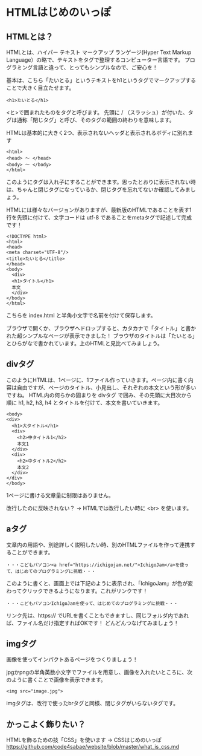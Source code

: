 # HTMLはじめのいっぽ

## HTMLとは？

HTMLとは、ハイパー テキスト マークアップ ランゲージ(Hyper Text Markup Language）の略で、テキストをタグで整理するコンピューター言語です。
プログラミング言語と違って、とってもシンプルなので、ご安心を！

基本は、こちら「たいとる」というテキストをh1というタグでマークアップすることで大きく目立たせます。
```
<h1>たいとる</h1>
```
&lt;と&gt;で囲まれたものをタグと呼びます。
先頭に / （スラッシュ）が付いた、タグは通称「閉じタグ」と呼び、そのタグの範囲の終わりを意味します。

HTMLは基本的に大きく2つ、表示されないヘッダと表示されるボディに別れます
```
<html>
<head> 〜 </head>
<body> 〜 </body>
</html>
```
このようにタグは入れ子にすることができます。思ったとおりに表示されない時は、ちゃんと閉じタグになっているか、閉じタグを忘れてないか確認してみましょう。

HTMLには様々なバージョンがありますが、最新版のHTMLであることを表す1行を先頭に付けて、文字コードは utf-8 であることをmetaタグで記述して完成です！

```
<!DOCTYPE html>
<html>
<head>
<meta charset="UTF-8"/>
<title>たいとる</title>
</head>
<body>
  <div>
  <h1>タイトル</h1>
  本文
  </div>
</body>
</html>
```
こちらを index.html と半角小文字で名前を付けて保存します。

ブラウザで開くか、ブラウザへドロップすると、カタカナで「タイトル」と書かれた超シンプルなページが表示できました！
ブラウザのタイトルは「たいとる」とひらがなで書かれています。上のHTMLと見比べてみましょう。

## divタグ

このようにHTMLは、1ページに、1ファイル作っていきます。ページ内に書く内容は自由ですが、ページのタイトル、小見出し、それぞれの本文という形が多いですね。
HTML内の何らかの固まりを divタグ で囲み、その先頭に大目次から順に h1, h2, h3, h4 とタイトルを付けて、本文を書いていきます。

```
<body>
<div>
  <h1>大タイトル</h1>
  <div>
    <h2>中タイトル1</h2>
    本文1
  </div>
  <div>
    <h2>中タイトル2</h2>
    本文2
  </div>
</div>
</body>
```
1ページに書ける文章量に制限はありません。

改行したのに反映されない？ → HTMLでは改行したい時に &lt;br&gt; を使います。

## aタグ

文章内の用語や、別途詳しく説明したい時、別のHTMLファイルを作って連携することができます。

```
・・・こどもパソコン<a href="https://ichigojam.net/">IchigoJam</a>を使って、はじめてのプログラミングに挑戦・・・
```
このように書くと、画面上では下記のように表示され、「IchigoJam」が色が変わってクリックできるようになります。これがリンクです！
```
・・・こどもパソコンIchigoJamを使って、はじめてのプログラミングに挑戦・・・
```
リンク先は、https:// でURLを書くこともできますし、同じフォルダ内であれば、ファイル名だけ指定すればOKです！
どんどんつなげてみましょう！

## imgタグ

画像を使ってインパクトあるページをつくりましょう！

jpgかpngの半角英数小文字でファイルを用意し、画像を入れたいところに、次のように書くことで画像を表示できます。
```
<img src="image.jpg">
```
imgタグは、改行で使ったbrタグと同様、閉じタグがいらないタグです。

## かっこよく飾りたい？

HTMLを飾るための技「CSS」を使います → CSSはじめのいっぽ  
https://github.com/code4sabae/website/blob/master/what_is_css.md  
